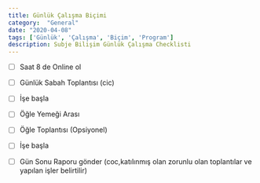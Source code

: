 ```yaml
---
title: Günlük Çalışma Biçimi
category:  "General"
date: "2020-04-08"
tags: ['Günlük', 'Çalışma', 'Biçim', 'Program']
description: Subje Bilişim Günlük Çalışma Checklisti
---
```


- [ ] Saat 8 de Online ol 

- [ ] Günlük Sabah Toplantısı (cic)

- [ ] İşe başla

- [ ] Öğle Yemeği Arası

- [ ] Öğle Toplantısı (Opsiyonel)

- [ ] İşe başla

- [ ] Gün Sonu Raporu gönder (coc,katılınmış olan zorunlu olan toplantılar ve yapılan işler belirtilir)
